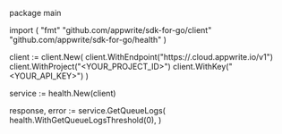 package main

import (
    "fmt"
    "github.com/appwrite/sdk-for-go/client"
    "github.com/appwrite/sdk-for-go/health"
)

client := client.New(
    client.WithEndpoint("https://<REGION>.cloud.appwrite.io/v1")
    client.WithProject("<YOUR_PROJECT_ID>")
    client.WithKey("<YOUR_API_KEY>")
)

service := health.New(client)

response, error := service.GetQueueLogs(
    health.WithGetQueueLogsThreshold(0),
)
